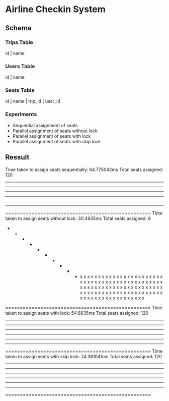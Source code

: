 # Airline Checkin System

## Schema

### Trips Table

id | name


### Users Table

id | name


### Seats Table

id | name | trip_id | user_id


### Experiments

- Sequential assignment of seats
- Parallel assignment of seats without lock
- Parallel assignment of seats with lock
- Parallel assignment of seats with skip lock


## Ressult

Time taken to assign seats sequentially:  64.775042ms
Total seats assigned:  120


 *  *  *  *  *  *  *  *  *  *  *  *  *  *  *  *  *  *  *  * 
 *  *  *  *  *  *  *  *  *  *  *  *  *  *  *  *  *  *  *  * 
 *  *  *  *  *  *  *  *  *  *  *  *  *  *  *  *  *  *  *  * 
 *  *  *  *  *  *  *  *  *  *  *  *  *  *  *  *  *  *  *  * 
 *  *  *  *  *  *  *  *  *  *  *  *  *  *  *  *  *  *  *  * 
 *  *  *  *  *  *  *  *  *  *  *  *  *  *  *  *  *  *  *  * 

==================================================
Time taken to assign seats without lock:  30.4935ms
Total seats assigned:  9


 *  *  *  *  *  *  *  *  *  *  x  x  x  x  x  x  x  x  x  x 
 x  x  x  x  x  x  x  x  x  x  x  x  x  x  x  x  x  x  x  x 
 x  x  x  x  x  x  x  x  x  x  x  x  x  x  x  x  x  x  x  x 
 x  x  x  x  x  x  x  x  x  x  x  x  x  x  x  x  x  x  x  x 
 x  x  x  x  x  x  x  x  x  x  x  x  x  x  x  x  x  x  x  x 
 x  x  x  x  x  x  x  x  x  x  x  x  x  x  x  x  x  x  x  x 

==================================================
Time taken to assign seats with lock:  54.8835ms
Total seats assigned:  120


 *  *  *  *  *  *  *  *  *  *  *  *  *  *  *  *  *  *  *  * 
 *  *  *  *  *  *  *  *  *  *  *  *  *  *  *  *  *  *  *  * 
 *  *  *  *  *  *  *  *  *  *  *  *  *  *  *  *  *  *  *  * 
 *  *  *  *  *  *  *  *  *  *  *  *  *  *  *  *  *  *  *  * 
 *  *  *  *  *  *  *  *  *  *  *  *  *  *  *  *  *  *  *  * 
 *  *  *  *  *  *  *  *  *  *  *  *  *  *  *  *  *  *  *  * 

==================================================
Time taken to assign seats with skip lock:  24.381041ms
Total seats assigned:  120


 *  *  *  *  *  *  *  *  *  *  *  *  *  *  *  *  *  *  *  * 
 *  *  *  *  *  *  *  *  *  *  *  *  *  *  *  *  *  *  *  * 
 *  *  *  *  *  *  *  *  *  *  *  *  *  *  *  *  *  *  *  * 
 *  *  *  *  *  *  *  *  *  *  *  *  *  *  *  *  *  *  *  * 
 *  *  *  *  *  *  *  *  *  *  *  *  *  *  *  *  *  *  *  * 
 *  *  *  *  *  *  *  *  *  *  *  *  *  *  *  *  *  *  *  * 

==================================================